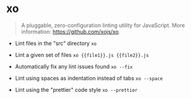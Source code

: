 # xo
> A pluggable, zero-configuration linting utility for JavaScript.
> More information: <https://github.com/xojs/xo>.

- Lint files in the "src" directory
`xo`

- Lint a given set of files
`xo {{file1}}.js {{file2}}.js`

- Automatically fix any lint issues found
`xo --fix`

- Lint using spaces as indentation instead of tabs
`xo --space`

- Lint using the "prettier" code style
`xo --prettier`
